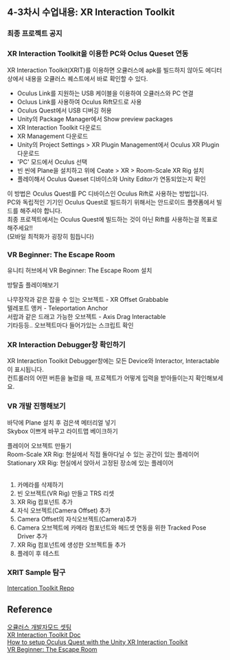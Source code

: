 ## 4-3차시 수업내용: XR Interaction Toolkit

### 최종 프로젝트 공지

### XR Interaction Toolkit을 이용한 PC와 Oclus Queset 연동

XR Interaction Toolkit(XRIT)를 이용하면 오큘러스에 apk를 빌드하지 않아도 에디터 상에서 내용을 오큘러스 퀘스트에서 바로 확인할 수 있다. 

- Oculus Link를 지원하는 USB 케이블을 이용하여 오큘러스와 PC 연결
- Ocluus Link를 사용하여 Oculus Rift모드로 사용
- Oculus Quest에서 USB 디버깅 허용
- Unity의 Package Manager에서 Show preview packages
- XR Interaction Toolkit 다운로드
- XR Management 다운로드
- Unity의 Project Settings > XR Plugin Management에서 Oculus XR Plugin 다운로드
- 'PC' 모드에서 Oculus 선택
- 빈 씬에 Plane을 설치하고 위에 Ceate > XR > Room-Scale XR Rig 설치
- 플레이해서 Oculus Queset 디바이스와 Unity Editor가 연동되었는지 확인

이 방법은 Oculus Quest를 PC 디바이스인 Oculus Rift로 사용하는 방법입니다.<br>
PC와 독립적인 기기인 Oculus Quest로 빌드하기 위해서는 안드로이드 플랫폼에서 빌드를 해주셔야 합니다.<br>
최종 프로젝트에서는 Oculus Quest에 빌드하는 것이 아닌 Rift를 사용하는걸 목표로 해주세요!!<br>
(모바일 최적화가 굉장히 힘듭니다)

### VR Beginner: The Escape Room

유니티 허브에서 VR Beginner: The Escape Room 설치

방탈출 플레이해보기

나무장작과 같은 잡을 수 있는 오브젝트 - XR Offset Grabbable<br>
텔레포트 앵커 - Teleportation Anchor<br>
서랍과 같은 드래고 가능한 오브젝트 - Axis Drag Interactable<br>
기타등등.. 오브젝트마다 들어가있는 스크립트 확인

### XR Interaction Debugger창 확인하기

XR Interaction Toolkit Debugger창에는 모든 Device와 Interactor, Interactable이 표시됩니다.<br>
컨트롤러의 어떤 버튼을 눌렀을 때, 프로젝트가 어떻게 입력을 받아들이는지 확인해보세요.


### VR 개발 진행해보기

바닥에 Plane 설치 후 검은색 메터리얼 넣기<br>
Skybox 이쁘게 바꾸고 라이트맵 베이크하기<br>

플레이어 오브젝트 만들기<br>
Room-Scale XR Rig: 현실에서 직접 돌아다닐 수 있는 공간이 있는 플레이어<br>
Stationary XR Rig: 현실에서 앉아서 고정된 장소에 있는 플레이어<br>
<br>

1. 카메라를 삭제하기
1. 빈 오브젝트(VR Rig) 만들고 TRS 리셋
1. XR Rig 컴포넌트 추가
1. 자식 오브젝트(Camera Offset) 추가 
1. Camera Offset의 자식오브젝트(Camera)추가
1. Camera 오브젝트에 카메라 컴포넌트와 헤드셋 연동을 위한 Tracked Pose Driver 추가
1. XR Rig 컴포넌트에 생성한 오브젝트들 추가
1. 플레이 후 테스트

### XRIT Sample 탐구

[Intercation Toolkit Repo](https://github.com/Unity-Technologies/XR-Interaction-Toolkit-Examples)

## Reference
[오큘러스 개발자모드 셋팅](https://github.com/eugene-doobu/Meister-Unity-assignment-1/blob/main/lecture/4-0_oculusDeveloperSetting.md)<br>
[XR Interaction Toolkit Doc](https://docs.unity3d.com/Packages/com.unity.xr.interaction.toolkit@1.0/manual/index.html)<br>
[How to setup Oculus Quest with the Unity XR Interaction Toolkit](https://youtu.be/zWI7zX-Hg6c)<br>
[VR Beginner: The Escape Room](https://learn.unity.com/project/vr-beginner-the-escape-room)